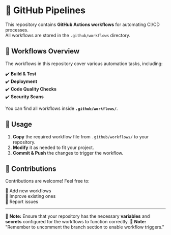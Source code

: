 # 🚀 GitHub Pipelines

This repository contains **GitHub Actions workflows** for automating CI/CD processes.  
All workflows are stored in the `.github/workflows` directory.

## 📂 Workflows Overview

The workflows in this repository cover various automation tasks, including:

✔️ **Build & Test**  
✔️ **Deployment**  
✔️ **Code Quality Checks**  
✔️ **Security Scans**  

You can find all workflows inside **`.github/workflows/`**.

## 🔧 Usage

1. **Copy** the required workflow file from `.github/workflows/` to your repository.  
2. **Modify** it as needed to fit your project.  
3. **Commit & Push** the changes to trigger the workflow.  

## 🤝 Contributions

Contributions are welcome! Feel free to:  

📌 Add new workflows  
📌 Improve existing ones  
📌 Report issues  

---

📢 **Note:** Ensure that your repository has the necessary **variables** and **secrets** configured for the workflows to function correctly.
📢 **Note:** "Remember to uncomment the branch section to enable workflow triggers."

